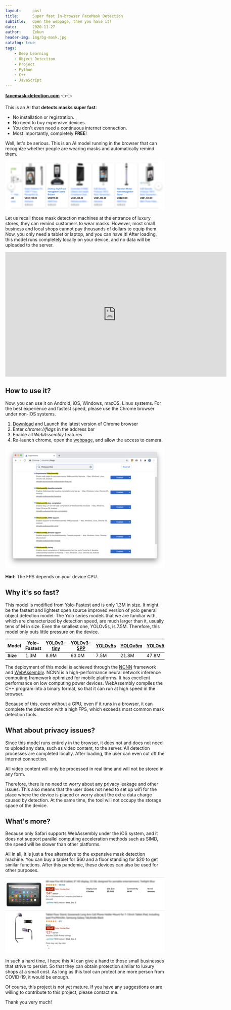 ```yaml
---
layout:     post
title:      Super fast In-browser FaceMask Detection
subtitle:   Open the webpage, then you have it!
date:       2020-11-27
author:     Zekun
header-img: img/bg-mask.jpg
catalog: true
tags:
    - Deep Learning
    - Object Detection
    - Project
    - Python
    - C++
    - JavaScript
---
```


**[facemask-detection.com](https://facemask-detection.com/)** 👈👈

This is an AI that **detects masks super fast**:
- No installation or registration.
- No need to buy expensive devices.
- You don't even need a continuous internet connection.
- Most importantly, completely **FREE**!

Well, let's be serious. This is an AI model running in the browser that can recognize whether people are wearing masks and automatically remind them.

![mask-detection-machines.png](https://github.com/waittim/waittim.github.io/raw/master/img/mask-detection-machines.png)

Let us recall those mask detection machines at the entrance of luxury stores, they can remind customers to wear masks. However, most small business and local shops cannot pay thousands of dollars to equip them. Now, you only need a tablet or laptop, and you can have it! After loading, this model runs completely locally on your device, and no data will be uploaded to the server.

<iframe width="700" height="393" src="https://www.youtube-nocookie.com/embed/Zx6cvJPsEoU" frameborder="0" allow="accelerometer; autoplay; clipboard-write; encrypted-media; gyroscope; picture-in-picture" allowfullscreen></iframe>

## How to use it?

Now, you can use it on Android, iOS, Windows, macOS, Linux systems. For the best experience and fastest speed, please use the Chrome browser under non-iOS systems.

1. [Download](https://www.google.com/chrome/) and Launch the latest version of Chrome browser
2. Enter *chrome://flags* in the address bar
3. Enable all *WebAssembly* features
4. Re-launch chrome, open the [webpage](http://facemask-detection.com/), and allow the access to camera.

![webassemblysetting.png](https://github.com/waittim/waittim.github.io/raw/master/img/webassembly-setting.png)

**Hint:** The FPS depends on your device CPU.

## Why it's so fast?

This model is modified from [Yolo-Fastest](https://github.com/dog-qiuqiu/Yolo-Fastest) and is only 1.3M in size. It might be the fastest and lightest open source improved version of yolo general object detection model. The Yolo series models that we are familiar with, which are characterized by detection speed, are much larger than it, usually tens of M in size. Even the smallest one, YOLOv5s, is 7.5M. Therefore, this model only puts little pressure on the device.


| Model | Yolo-Fastest | [YOLOv3-tiny](https://github.com/ultralytics/yolov3/releases) | [YOLOv3-SPP](https://github.com/ultralytics/yolov3/releases) | [YOLOv5s](https://github.com/ultralytics/yolov5/releases) | [YOLOv5m](https://github.com/ultralytics/yolov5/releases) | [YOLOv5l](https://github.com/ultralytics/yolov5/releases) | [YOLOv5x](https://github.com/ultralytics/yolov5/releases) |
| - | - | - | - | - | - | - | - |
| **Size** | 1.3M | 8.9M | 63.0M | 7.5M | 21.8M | 47.8M | 89.0M |

The deployment of this model is achieved through the [NCNN](https://github.com/Tencent/ncnn) framework and [WebAssembly](https://webassembly.org/). NCNN is a high-performance neural network inference computing framework optimized for mobile platforms. It has excellent performance on low computing power devices. WebAssembly compiles the C++ program into a binary format, so that it can run at high speed in the browser.

Because of this, even without a GPU, even if it runs in a browser, it can complete the detection with a high FPS, which exceeds most common mask detection tools.

## What about privacy issues?

Since this model runs entirely in the browser, it does not and does not need to upload any data, such as video content, to the server. All detection processes are completed locally. After loading, the user can even cut off the Internet connection. 

All video content will only be processed in real time and will not be stored in any form.

Therefore, there is no need to worry about any privacy leakage and other issues. This also means that the user does not need to set up wifi for the place where the device is placed or worry about the extra data charge caused by detection. At the same time, the tool will not occupy the storage space of the device.

## What's more?

Because only Safari supports WebAssembly under the iOS system, and it does not support parallel computing acceleration methods such as SIMD, the speed will be slower than other platforms.

All in all, it is just a free alternative to the expensive mask detection machine. You can buy a tablet for $60 and a floor standing for $20 to get similar functions. After this pandemic, these devices can also be used for other purposes.

![price-eg.jpg](https://github.com/waittim/waittim.github.io/raw/master/img/price-eg.jpg)

In such a hard time, I hope this AI can give a hand to those small businesses that strive to persist. So that they can obtain protection similar to luxury shops at a small cost. As long as this tool can protect one more person from COVID-19, it would be enough.

Of course, this project is not yet mature. If you have any suggestions or are willing to contribute to this project, please contact me.

Thank you very much!
